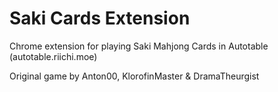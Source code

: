 # Saki Cards Extension

Chrome extension for playing Saki Mahjong Cards in Autotable (autotable.riichi.moe)

Original game by Anton00, KlorofinMaster & DramaTheurgist